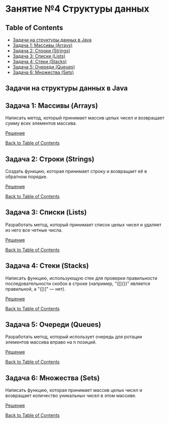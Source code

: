 # Занятие №4 Структуры данных
## Table of Contents
* [Задачи на структуры данных в Java](#задачи-на-структуры-данных-в-java)
* [Задача 1: Массивы (Arrays)](#задача-1-массивы-arrays)
* [Задача 2: Строки (Strings)](#задача-2-строки-strings)
* [Задача 3: Списки (Lists)](#задача-3-списки-lists)
* [Задача 4: Стеки (Stacks)](#задача-4-стеки-stacks)
* [Задача 5: Очереди (Queues)](#задача-5-очереди-queues)
* [Задача 6: Множества (Sets)](#задача-6-множества-sets)

## Задачи на структуры данных в Java

## Задача 1: Массивы (Arrays)
Написать метод, который принимает массив целых чисел и возвращает сумму всех элементов массива.

[Решение](https://github.com/a-oleynik/interview-training/tree/main/src/main/java/com/oleynik/interviewtraining/lesson1/ArraySum.java)

[Back to Table of Contents](#table-of-contents)

## Задача 2: Строки (Strings)
Создать функцию, которая принимает строку и возвращает её в обратном порядке.

[Решение](https://github.com/a-oleynik/interview-training/tree/main/src/main/java/com/oleynik/interviewtraining/lesson1/ReversedString.java)

[Back to Table of Contents](#table-of-contents)

## Задача 3: Списки (Lists)
Разработать метод, который принимает список целых чисел и удаляет из него все четные числа.

[Решение](https://github.com/a-oleynik/interview-training/tree/main/src/main/java/com/oleynik/interviewtraining/lesson4/homework/Lists.java)

[Back to Table of Contents](#table-of-contents)

## Задача 4: Стеки (Stacks)
Написать функцию, использующую стек для проверки правильности последовательности скобок в строке (например, "([]{})" является правильной, а "([)]" — нет).

[Решение](https://github.com/a-oleynik/interview-training/tree/main/src/main/java/com/oleynik/interviewtraining/lesson4/homework/Stacks.java)

[Back to Table of Contents](#table-of-contents)

## Задача 5: Очереди (Queues)
Разработать метод, который использует очередь для ротации элементов массива вправо на n позиций.

[Решение](https://github.com/a-oleynik/interview-training/tree/main/src/main/java/com/oleynik/interviewtraining/lesson4/homework/Queues.java)

[Back to Table of Contents](#table-of-contents)

## Задача 6: Множества (Sets)
Написать функцию, которая принимает массив целых чисел и возвращает количество уникальных чисел в этом массиве.

[Решение](https://github.com/a-oleynik/interview-training/tree/main/src/main/java/com/oleynik/interviewtraining/lesson4/homework/Sets.java)

[Back to Table of Contents](#table-of-contents)
